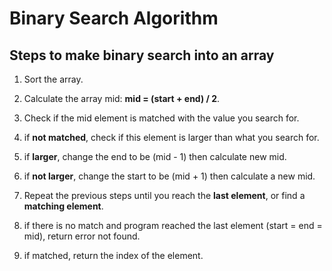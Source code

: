# Binary Search Algorithm

## Steps to make binary search into an array

1. Sort the array.

2. Calculate the array mid: **mid = (start + end) / 2**.

3. Check if the mid element is matched with the value you search for.

4. if **not matched**, check if this element is larger than what you search for.

5. if **larger**, change the end to be (mid - 1) then calculate new mid.

6. if **not larger**, change the start to be (mid + 1) then calculate a new mid.

7. Repeat the previous steps until you reach the **last element**, or find a **matching element**.

8. if there is no match and program reached the last element (start = end = mid), return error not found.

9. if matched, return the index of the element.